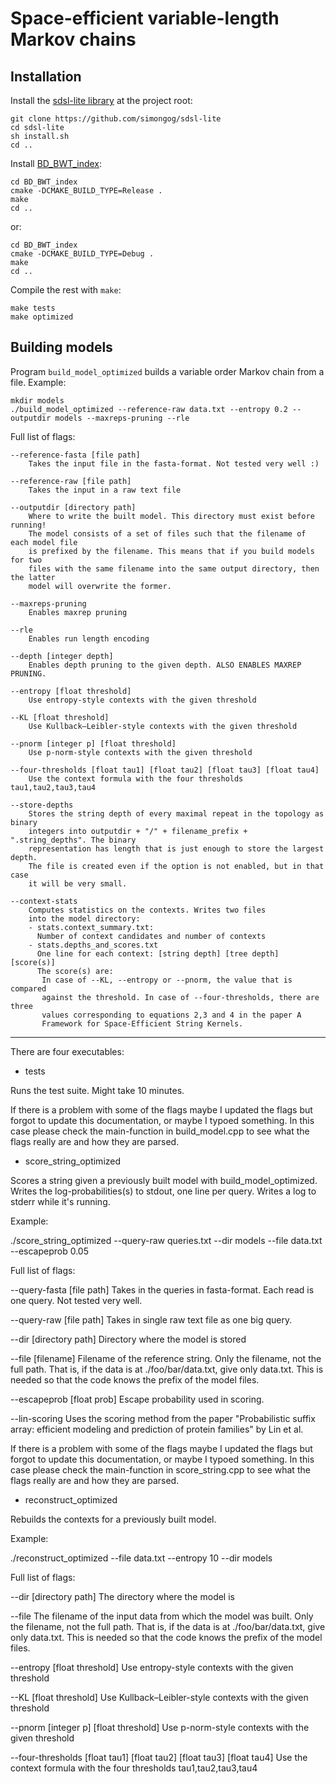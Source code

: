Space-efficient variable-length Markov chains
=========


Installation
------------

Install the [sdsl-lite library](https://github.com/simongog/sdsl-lite) at the project root:

```
git clone https://github.com/simongog/sdsl-lite
cd sdsl-lite
sh install.sh
cd ..
```

Install [BD_BWT_index](https://github.com/jnalanko/BD_BWT_index):

```
cd BD_BWT_index
cmake -DCMAKE_BUILD_TYPE=Release .
make
cd ..
```

or:

```
cd BD_BWT_index
cmake -DCMAKE_BUILD_TYPE=Debug . 
make
cd ..
```

Compile the rest with `make`:

```
make tests
make optimized
```

Building models
------------

Program `build_model_optimized` builds a variable order Markov chain from a file. Example:

```
mkdir models
./build_model_optimized --reference-raw data.txt --entropy 0.2 --outputdir models --maxreps-pruning --rle
```

Full list of flags:

```
--reference-fasta [file path]
    Takes the input file in the fasta-format. Not tested very well :)
    
--reference-raw [file path]
    Takes the input in a raw text file
    
--outputdir [directory path]
    Where to write the built model. This directory must exist before running!
    The model consists of a set of files such that the filename of each model file
    is prefixed by the filename. This means that if you build models for two 
    files with the same filename into the same output directory, then the latter 
    model will overwrite the former.
     
--maxreps-pruning
    Enables maxrep pruning
    
--rle
    Enables run length encoding
    
--depth [integer depth]
    Enables depth pruning to the given depth. ALSO ENABLES MAXREP PRUNING.
   
--entropy [float threshold]
    Use entropy-style contexts with the given threshold
   
--KL [float threshold]
    Use Kullback–Leibler-style contexts with the given threshold
    
--pnorm [integer p] [float threshold]
    Use p-norm-style contexts with the given threshold
    
--four-thresholds [float tau1] [float tau2] [float tau3] [float tau4]
    Use the context formula with the four thresholds tau1,tau2,tau3,tau4
    
--store-depths
    Stores the string depth of every maximal repeat in the topology as binary 
    integers into outputdir + "/" + filename_prefix + ".string_depths". The binary
    representation has length that is just enough to store the largest depth.
    The file is created even if the option is not enabled, but in that case
    it will be very small.

--context-stats
    Computes statistics on the contexts. Writes two files 
    into the model directory:
    - stats.context_summary.txt: 
      Number of context candidates and number of contexts
    - stats.depths_and_scores.txt
      One line for each context: [string depth] [tree depth] [score(s)]
      The score(s) are:
       In case of --KL, --entropy or --pnorm, the value that is compared 
       against the threshold. In case of --four-thresholds, there are three 
       values corresponding to equations 2,3 and 4 in the paper A 
       Framework for Space-Efficient String Kernels.
```



---------

There are four executables:

* tests

Runs the test suite. Might take 10 minutes.


    
If there is a problem with some of the flags maybe I updated the flags but forgot
to update this documentation, or maybe I typoed something. In this case please check
the main-function in build_model.cpp to see what the flags really are and how they 
are parsed.

* score_string_optimized

Scores a string given a previously built model with build_model_optimized. Writes the
log-probabilities(s) to stdout, one line per query. Writes a log to stderr while it's
running.

Example:

./score_string_optimized --query-raw queries.txt --dir models --file data.txt --escapeprob 0.05

Full list of flags:

--query-fasta [file path]
    Takes in the queries in fasta-format. Each read is one query. Not tested very well.
    
--query-raw [file path]
    Takes in single raw text file as one big query.
    
--dir [directory path]
    Directory where the model is stored
    
--file [filename]
    Filename of the reference string. Only the filename, not the full path. 
    That is, if the data is at ./foo/bar/data.txt, give only data.txt. This 
    is needed so that the code knows the prefix of the model files.

--escapeprob [float prob]
    Escape probability used in scoring.

--lin-scoring
    Uses the scoring method from the paper "Probabilistic suffix array: 
    efficient modeling and prediction of protein families" by Lin et al.

If there is a problem with some of the flags maybe I updated the flags but forgot
to update this documentation, or maybe I typoed something. In this case please check
the main-function in score_string.cpp to see what the flags really are and how they 
are parsed.

* reconstruct_optimized

Rebuilds the contexts for a previously built model.

Example:

./reconstruct_optimized --file data.txt --entropy 10 --dir models

Full list of flags:

--dir [directory path]
    The directory where the model is
    
--file
    The filename of the input data from which the model was built. Only the
    filename, not the full path. That is, if the data is at ./foo/bar/data.txt,
    give only data.txt. This is needed so that the code knows the prefix of the 
    model files.
    
--entropy [float threshold]
    Use entropy-style contexts with the given threshold
   
--KL [float threshold]
    Use Kullback–Leibler-style contexts with the given threshold
    
--pnorm [integer p] [float threshold]
    Use p-norm-style contexts with the given threshold
    
--four-thresholds [float tau1] [float tau2] [float tau3] [float tau4]
    Use the context formula with the four thresholds tau1,tau2,tau3,tau4
